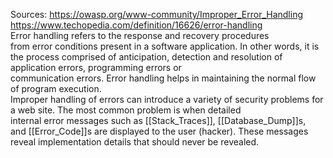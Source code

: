 Sources:
https://owasp.org/www-community/Improper_Error_Handling
https://www.techopedia.com/definition/16626/error-handling
\
Error handling refers to the response and recovery procedures from error conditions present in a software application. In other words, it is the process comprised of anticipation, detection and resolution of application errors, programming errors or communication errors. Error handling helps in maintaining the normal flow of program execution.
\
Improper handling of errors can introduce a variety of security problems for a web site. The most common problem is when detailed internal error messages such as [[Stack_Traces]], [[Database_Dump]]s, and [[Error_Code]]s are displayed to the user (hacker). These messages reveal implementation details that should never be revealed.
